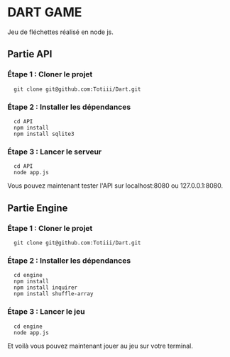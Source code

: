 # DART GAME

Jeu de fléchettes réalisé en node js.

## Partie API

### Étape 1 : Cloner le projet
```
  git clone git@github.com:Totiii/Dart.git
```
### Étape 2 : Installer les dépendances
```
  cd API
  npm install
  npm install sqlite3
```
### Étape 3 : Lancer le serveur
```
  cd API 
  node app.js
```
Vous pouvez maintenant tester l'API sur localhost:8080 ou 127.0.0.1:8080.

## Partie Engine

### Étape 1 : Cloner le projet
```
  git clone git@github.com:Totiii/Dart.git
```
### Étape 2 : Installer les dépendances
```
  cd engine
  npm install
  npm install inquirer
  npm install shuffle-array
 ``` 
### Étape 3 : Lancer le jeu
```
  cd engine
  node app.js
```

Et voilà vous pouvez maintenant jouer au jeu sur votre terminal.

